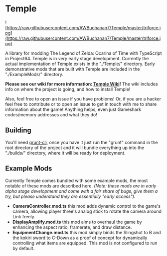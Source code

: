 # Temple

![https://raw.githubusercontent.com/AWBuchanan7/Temple/master/triforce.jpg](https://raw.githubusercontent.com/AWBuchanan7/Temple/master/triforce.jpg)

A library for modding The Legend of Zelda: Ocarina of Time with TypeScript in Project64. Temple is in _very_ early stage development. Currently the actual implementation of Temple exists in the "./Temple/" directory. Early demonstrative mods that are built with Temple are included in the "./ExampleMods/" directory.

__Please see our wiki for more information: [Temple Wiki](https://github.com/AWBuchanan7/Temple/wiki)!__ The wiki includes info on where the project is going, and how to install Temple!

Also, feel free to open an issue if you have problems! Or, if you are a hacker feel free to contribute or to open an issue to get in touch with me to share information about the game! Anything helps, even just Gameshark codes/memory addresses and what they do!

## Building
You'll need [grunt-cli](https://github.com/gruntjs/grunt-cli), once you have it just run the "grunt" command in the root directory of the project and it will bundle everything up into the "./builds/" directory, where it will be ready for deployment.

## Example Mods
Currently Temple comes bundled with some example mods, the most notable of these mods are described here. _(Note: these mods are in early alpha stage development and come with a fair share of bugs, give them a try, but please understand they are essentially "early access")._

 * __CameraController.mod.ts__ this mod adds dynamic control to the game's camera, allowing player three's analog stick to rotate the camera around Link freely.
 * __DisplayAmplify.mod.ts__ this mod aims to overhaul the game by enhancing the aspect ratio, framerate, and draw distance.
 * __EquipmentChange.mod.ts__ this mod simply binds the Slingshot to B and the kokiri sword to C-Down as a proof of concept for dynamically controlling what items are equipped. This mod is not configured to run by default. 
